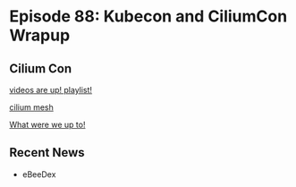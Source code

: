 # Episode 88: Kubecon and CiliumCon Wrapup

## Cilium Con

[videos are up! playlist!](https://www.youtube.com/watch?v=R8vEXdN96qo&list=PLj6h78yzYM2Meb36FX-bKd-3fpNvtlzpE)

[cilium mesh](https://isovalent.com/blog/post/introducing-cilium-mesh/)

[What were we up to!](https://cilium.io/blog/2023/04/03/cilium-kubecon-eu-2023-talks/)

## Recent News

* eBeeDex
